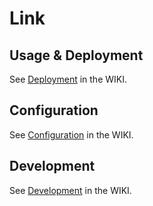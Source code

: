# Link

## Usage & Deployment

See [Deployment](https://github.com/lantanagroup/link/wiki/Deployment) in the WIKI.

## Configuration

See [Configuration](https://github.com/lantanagroup/link/wiki/Configuration) in the WIKI.

## Development
See [Development](https://github.com/lantanagroup/link/wiki/Development) in the WIKI.
